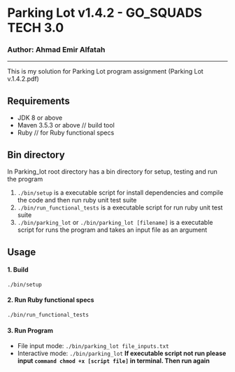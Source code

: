 # Parking Lot v1.4.2 - GO_SQUADS TECH 3.0
### Author: Ahmad Emir Alfatah
<hr>
This is my solution for Parking Lot program assignment (<a>Parking Lot v.1.4.2.pdf</a>)

## Requirements
- JDK 8 or above
- Maven 3.5.3 or above // build tool
- Ruby // for Ruby functional specs

## Bin directory
In Parking_lot root directory has a bin directory for setup, testing and run the program
1. ```./bin/setup``` is a executable script for install dependencies and compile the code and then run ruby unit test suite
2. ```./bin/run_functional_tests``` is a executable script for run ruby unit test suite
3. ```./bin/parking_lot```
        or
    ```./bin/parking_lot [filename]``` is a executable script for runs the program and takes an input file as an argument

## Usage
#### 1. Build
```./bin/setup```
#### 2. Run Ruby functional specs
```./bin/run_functional_tests```
#### 3. Run Program
- File input mode:
```./bin/parking_lot file_inputs.txt```
- Interactive mode:
```./bin/parking_lot```
<b>If executable script not run please input ```command chmod +x [script file]``` in terminal. Then run again</b>

